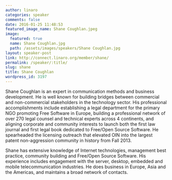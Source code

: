 ```yaml
---
author: linaro
categories: speaker
comments: false
date: 2016-01-25 11:48:53
featured_image_name: Shane Coughlan.jpeg
image:
  featured: true
  name: Shane Coughlan.jpg
  path: /assets/images/speakers/Shane Coughlan.jpg
layout: speaker-post
link: http://connect.linaro.org/member/shane/
permalink: /speaker/:title/
slug: shane
title: Shane Coughlan
wordpress_id: 3197
---
```


Shane Coughlan is an expert in communication methods and business development. He is well known for building bridges between commercial and non-commercial stakeholders in the technology sector. His professional accomplishments include establishing a legal department for the primary NGO promoting Free Software in Europe, building a professional network of over 270 legal counsel and technical experts across 4 continents, and aligning corporate and community interests to launch both the first law journal and first legal book dedicated to Free/Open Source Software. He spearheaded the licensing outreach that elevated OIN into the largest patent non-aggression community in history from Fall 2013.

Shane has extensive knowledge of Internet technologies, management best practice, community building and Free/Open Source Software. His experience includes engagement with the server, desktop, embedded and mobile telecommunication industries. He does business in Europe, Asia and the Americas, and maintains a broad network of contacts.